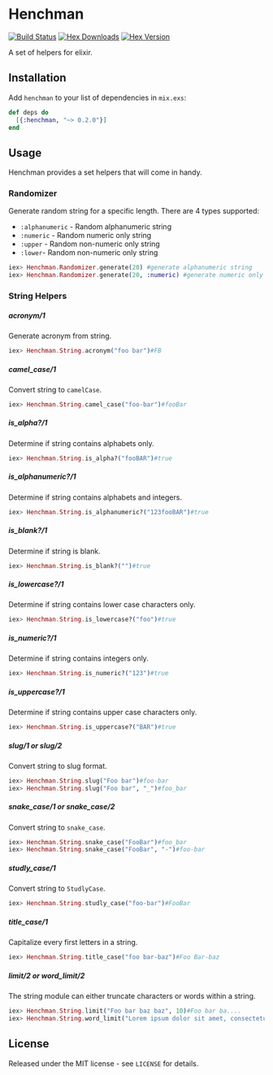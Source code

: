 # Henchman

[![Build Status](https://travis-ci.org/elepunk/henchman.svg?branch=master)](https://travis-ci.org/elepunk/henchman)
[![Hex Downloads](https://img.shields.io/hexpm/dt/henchman.svg)](https://hex.pm/packages/henchman)
[![Hex Version](https://img.shields.io/hexpm/v/henchman.svg)](https://hex.pm/packages/henchman)

A set of helpers for elixir.

## Installation

Add `henchman` to your list of dependencies in `mix.exs`:

```elixir
def deps do
  [{:henchman, "~> 0.2.0"}]
end
```

## Usage

Henchman provides a set helpers that will come in handy.

### Randomizer

Generate random string for a specific length. There are 4 types supported:
* ```:alphanumeric``` - Random alphanumeric string
* ```:numeric``` - Random numeric only string
* ```:upper``` - Random non-numeric only string
* ```:lower```- Random non-numeric only string

```elixir
iex> Henchman.Randomizer.generate(20) #generate alphanumeric string
iex> Henchman.Randomizer.generate(20, :numeric) #generate numeric only string
```

### String Helpers

##### acronym/1

Generate acronym from string.

```elixir
iex> Henchman.String.acronym("foo bar")#FB
```

##### camel_case/1

Convert string to ```camelCase```.

```elixir
iex> Henchman.String.camel_case("foo-bar")#fooBar
```

##### is_alpha?/1

Determine if string contains alphabets only.

```elixir
iex> Henchman.String.is_alpha?("fooBAR")#true
```

##### is_alphanumeric?/1

Determine if string contains alphabets and integers.

```elixir
iex> Henchman.String.is_alphanumeric?("123fooBAR")#true
```

##### is_blank?/1

Determine if string is blank.

```elixir
iex> Henchman.String.is_blank?("")#true
```

##### is_lowercase?/1

Determine if string contains lower case characters only.

```elixir
iex> Henchman.String.is_lowercase?("foo")#true
```

##### is_numeric?/1

Determine if string contains integers only.

```elixir
iex> Henchman.String.is_numeric?("123")#true
```

##### is_uppercase?/1

Determine if string contains upper case characters only.

```elixir
iex> Henchman.String.is_uppercase?("BAR")#true
```

##### slug/1 or slug/2

Convert string to slug format.

```elixir
iex> Henchman.String.slug("Foo bar")#foo-bar
iex> Henchman.String.slug("Foo bar", "_")#foo_bar
```

##### snake_case/1 or snake_case/2

Convert string to ```snake_case```.

```elixir
iex> Henchman.String.snake_case("FooBar")#foo_bar
iex> Henchman.String.snake_case("FooBar", "-")#foo-bar
```

##### studly_case/1

Convert string to ```StudlyCase```.

```elixir
iex> Henchman.String.studly_case("foo-bar")#FooBar
```

##### title_case/1

Capitalize every first letters in a string.

```elixir
iex> Henchman.String.title_case("foo bar-baz")#Foo Bar-baz
```

##### limit/2 or word_limit/2

The string module can either truncate characters or words within a string.

```elixir
iex> Henchman.String.limit("Foo bar baz baz", 10)#Foo bar ba....
iex> Henchman.String.word_limit("Lorem ipsum dolor sit amet, consectetur adipiscing elit, sed do eiusmod tempor incididunt ut labore et dolore magna aliqua.", 7)#Lorem ipsum dolor sit amet, consectetur adipiscing...
```

## License

Released under the MIT license - see ```LICENSE``` for details.
